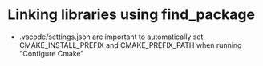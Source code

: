 # Linking libraries using find_package

- .vscode/settings.json are important to automatically set CMAKE_INSTALL_PREFIX and CMAKE_PREFIX_PATH when running "Configure Cmake"